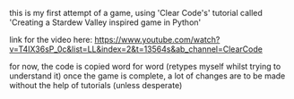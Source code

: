 this is my first attempt of a game, using 'Clear Code's' tutorial called 'Creating a Stardew Valley inspired game in Python'

link for the video here: https://www.youtube.com/watch?v=T4IX36sP_0c&list=LL&index=2&t=13564s&ab_channel=ClearCode


for now, the code is copied word for word (retypes myself whilst trying to understand it)
once the game is complete, a lot of changes are to be made without the help of tutorials (unless desperate)
